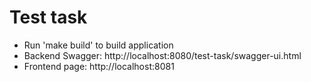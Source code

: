 # Test task

+ Run 'make build' to build application
+ Backend Swagger: http://localhost:8080/test-task/swagger-ui.html
+ Frontend page: http://localhost:8081
